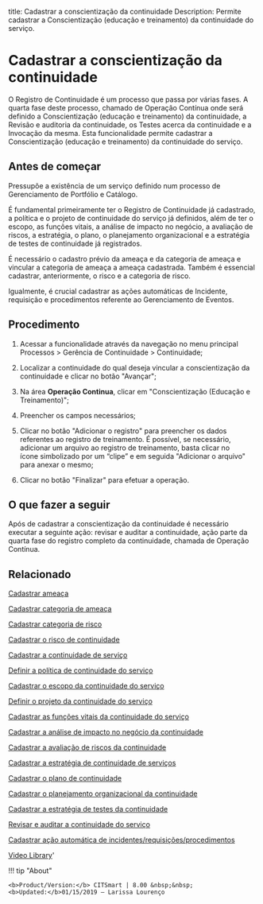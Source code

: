 title: Cadastrar a conscientização da continuidade
Description: Permite cadastrar a Conscientização (educação e treinamento) da continuidade do serviço.
# Cadastrar a conscientização da continuidade

O Registro de Continuidade é um processo que passa por várias fases. A quarta fase deste processo, chamado de Operação Contínua onde será definido a Conscientização (educação e treinamento) da continuidade, a Revisão e auditoria da continuidade, os Testes acerca da continuidade e a Invocação da mesma. Esta funcionalidade permite cadastrar a Conscientização (educação e treinamento) da continuidade do serviço.

Antes de começar
--------------------

Pressupõe a existência de um serviço definido num processo de Gerenciamento de
Portfólio e Catálogo.

É fundamental primeiramente ter o Registro de Continuidade já cadastrado, a
política e o projeto de continuidade do serviço já definidos, além de ter o
escopo, as funções vitais, a análise de impacto no negócio, a avaliação de
riscos, a estratégia, o plano, o planejamento organizacional e a estratégia de
testes de continuidade já registrados.

É necessário o cadastro prévio da ameaça e da categoria de ameaça e vincular a
categoria de ameaça a ameaça cadastrada. Também é essencial cadastrar,
anteriormente, o risco e a categoria de risco.

Igualmente, é crucial cadastrar as ações automáticas de Incidente, requisição e
procedimentos referente ao Gerenciamento de Eventos.

Procedimento
----------------

1.  Acessar a funcionalidade através da navegação no menu principal Processos \>
    Gerência de Continuidade \> Continuidade;

2.  Localizar a continuidade do qual deseja vincular a conscientização da
    continuidade e clicar no botão "Avançar";

3.  Na área **Operação Continua**, clicar em "Conscientização (Educação e
    Treinamento)";

4.  Preencher os campos necessários;

5.  Clicar no botão "Adicionar o registro" para preencher os dados referentes ao
    registro de treinamento. É possível, se necessário, adicionar um arquivo ao
    registro de treinamento, basta clicar no ícone simbolizado por um “clipe” e
    em seguida "Adicionar o arquivo" para anexar o mesmo;

6.  Clicar no botão "Finalizar" para efetuar a operação.

O que fazer a seguir
------------------------

Após de cadastrar a conscientização da continuidade é necessário executar a
seguinte ação: revisar e auditar a continuidade, ação parte da quarta fase do
registro completo da continuidade, chamada de Operação Contínua.

Relacionado
----------------

[Cadastrar ameaça](/pt-br/citsmart-platform-8/processes/continuity/configuration/register-threat.html)

[Cadastrar categoria de ameaça](/pt-br/citsmart-platform-8/processes/continuity/configuration/threat-category.html)

[Cadastrar categoria de risco](/pt-br/citsmart-platform-8/processes/continuity/configuration/risk-category.html)

[Cadastrar o risco de continuidade](/pt-br/citsmart-platform-8/processes/continuity/configuration/register-continuity-risk.html)

[Cadastrar a continuidade de serviço](/pt-br/citsmart-platform-8/processes/continuity/use/register-service-continuity.html)

[Definir a política de continuidade do serviço](/pt-br/citsmart-platform-8/processes/continuity/use/continuity-policy.html)

[Cadastrar o escopo da continuidade do serviço](/pt-br/citsmart-platform-8/processes/continuity/use/service-continuity-scope.html)

[Definir o projeto da continuidade do serviço](/pt-br/citsmart-platform-8/processes/continuity/use/service-continuity-project.html)

[Cadastrar as funções vitais da continuidade do serviço](/pt-br/citsmart-platform-8/processes/continuity/use/continuity-vital-functions.html)

[Cadastrar a análise de impacto no negócio da continuidade](/pt-br/citsmart-platform-8/processes/continuity/use/impact-analysis-continuity-business.html)

[Cadastrar a avaliação de riscos da continuidade](/pt-br/citsmart-platform-8/processes/continuity/use/continuity-risk-evaluation.html)

[Cadastrar a estratégia de continuidade de serviços](/pt-br/citsmart-platform-8/processes/continuity/use/service-continuity-strategy.html)

[Cadastrar o plano de continuidade](/pt-br/citsmart-platform-8/processes/continuity/use/continuity-plan.html)

[Cadastrar o planejamento organizacional da continuidade](/pt-br/citsmart-platform-8/processes/continuity/use/continuity-organizational-planning.html)

[Cadastrar a estratégia de testes da continuidade](/pt-br/citsmart-platform-8/processes/continuity/use/continuity-test-registration.html)

[Revisar e auditar a continuidade do serviço](/pt-br/citsmart-platform-8/processes/continuity/use/review-and-audit-continuity.html)

[Cadastrar ação automática de incidentes/requisições/procedimentos](/pt-br/citsmart-platform-8/additional-features/automation-of-operation/configuration/register-automatic-actions-incident-request-procedure.html)

<i class='fa fa-youtube-play  fa-2x' style='color:#97ce17;vertical-align: middle;'> </i> [Video Library](https://www.youtube.com/playlist?list=PLB5qK2uzf2RPHLLyCQ9CqOeIt08azAa6k)'

!!! tip "About"

    <b>Product/Version:</b> CITSmart | 8.00 &nbsp;&nbsp;
    <b>Updated:</b>01/15/2019 – Larissa Lourenço


